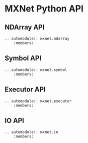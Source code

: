 # MXNet Python API

## NDArray API

```eval_rst
.. automodule:: mxnet.ndarray
    :members:
```

## Symbol API

```eval_rst
.. automodule:: mxnet.symbol
    :members:
```


## Executor API
```eval_rst
.. automodule:: mxnet.executor
    :members:
```

## IO API

```eval_rst
.. automodule:: mxnet.io
    :members:
```

